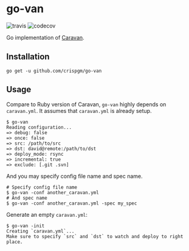 # go-van

![travis](https://travis-ci.org/crispgm/go-van.svg?branch=master)
![codecov](https://codecov.io/gh/crispgm/go-van/branch/master/graph/badge.svg)

Go implementation of [Caravan](https://github.com/crispgm/caravan).

## Installation

```shell
go get -u github.com/crispgm/go-van
```

## Usage

Compare to Ruby version of Caravan, `go-van` highly depends on `caravan.yml`. It assumes that `caravan.yml` is already setup.

```shell
$ go-van
Reading configuration...
=> debug: false
=> once: false
=> src: /path/to/src
=> dst: david@remote:/path/to/dst
=> deploy_mode: rsync
=> incremental: true
=> exclude: [.git .svn]
```

And you may specify config file name and spec name.

```shell
# Specify config file name
$ go-van -conf another_caravan.yml
# And spec name
$ go-van -conf another_caravan.yml -spec my_spec
```

Generate an empty `caravan.yml`:

```shell
$ go-van -init
Creating `caravan.yml`...
Make sure to specify `src` and `dst` to watch and deploy to right place.
```
